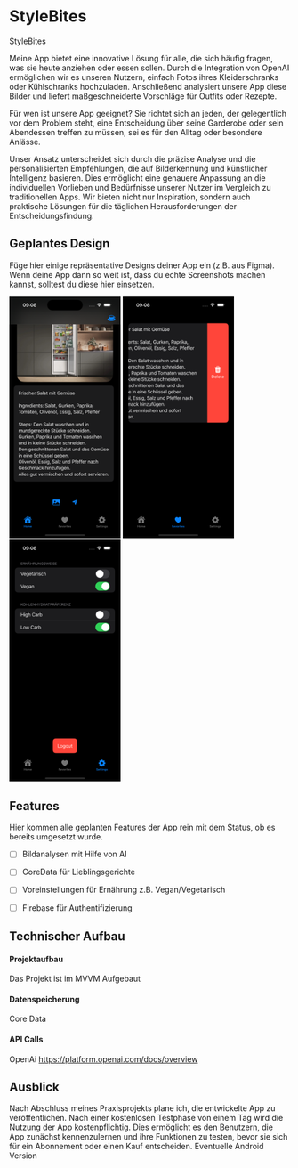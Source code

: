 # StyleBites

StyleBites

Meine App bietet eine innovative Lösung für alle, die sich häufig fragen, was sie heute anziehen oder essen sollen. Durch die Integration von OpenAI ermöglichen wir es unseren Nutzern, einfach Fotos ihres Kleiderschranks oder Kühlschranks hochzuladen. Anschließend analysiert unsere App diese Bilder und liefert maßgeschneiderte Vorschläge für Outfits oder Rezepte.

Für wen ist unsere App geeignet? Sie richtet sich an jeden, der gelegentlich vor dem Problem steht, eine Entscheidung über seine Garderobe oder sein Abendessen treffen zu müssen, sei es für den Alltag oder besondere Anlässe.

Unser Ansatz unterscheidet sich durch die präzise Analyse und die personalisierten Empfehlungen, die auf Bilderkennung und künstlicher Intelligenz basieren. Dies ermöglicht eine genauere Anpassung an die individuellen Vorlieben und Bedürfnisse unserer Nutzer im Vergleich zu traditionellen Apps. Wir bieten nicht nur Inspiration, sondern auch praktische Lösungen für die täglichen Herausforderungen der Entscheidungsfindung.

## Geplantes Design
Füge hier einige repräsentative Designs deiner App ein (z.B. aus Figma).
Wenn deine App dann so weit ist, dass du echte Screenshots machen kannst, solltest du diese hier einsetzen.
<p>
  <img src="./img/app_design_1.png" width="200">
  <img src="./img/app_design_2.png" width="200">
  <img src="./img/app_design_3.png" width="200">
</p>


## Features
Hier kommen alle geplanten Features der App rein mit dem Status, ob es bereits umgesetzt wurde.

- [ ] Bildanalysen mit Hilfe von AI
- [ ] CoreData für Lieblingsgerichte
- [ ] Voreinstellungen für Ernährung z.B. Vegan/Vegetarisch
- [ ] Firebase für Authentifizierung


## Technischer Aufbau

#### Projektaufbau
Das Projekt ist im MVVM Aufgebaut

#### Datenspeicherung
Core Data

#### API Calls
OpenAi
    https://platform.openai.com/docs/overview


## Ausblick
Nach Abschluss meines Praxisprojekts plane ich, die entwickelte App zu veröffentlichen. Nach einer kostenlosen Testphase von einem Tag wird die Nutzung der App kostenpflichtig. Dies ermöglicht es den Benutzern, die App zunächst kennenzulernen und ihre Funktionen zu testen, bevor sie sich für ein Abonnement oder einen Kauf entscheiden.
    Eventuelle Android Version
